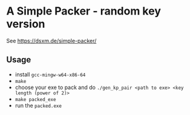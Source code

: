 # A Simple Packer - random key version
See https://dsxm.de/simple-packer/

## Usage
- install `gcc-mingw-w64-x86-64`
- `make`
- choose your exe to pack and do `./gen_kp_pair <path to exe> <key length (power of 2)> `
- `make packed_exe`
- run the `packed.exe`

